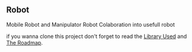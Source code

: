 ## Robot
Mobile Robot and Manipulator Robot Colaboration into usefull robot

if you wanna clone this project don't forget to read the [Library Used](library-used.md) and [The Roadmap](Roadmap.md).
